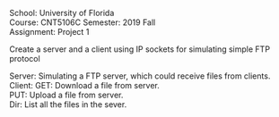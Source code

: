 School: University of Florida  
Course: CNT5106C
Semester: 2019 Fall  
Assignment: Project 1  


Create a server and a client using IP sockets for simulating simple FTP protocol  


Server: Simulating a FTP server, which could receive files from clients.  
Client: GET: Download a file from server.  
	PUT: Upload  a file from server.  
	Dir: List all the files in the sever.  




